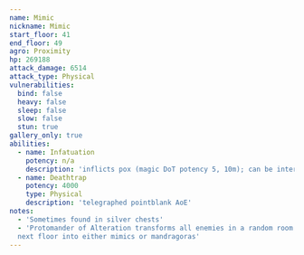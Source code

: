 ```yaml
---
name: Mimic
nickname: Mimic
start_floor: 41
end_floor: 49
agro: Proximity
hp: 269188
attack_damage: 6514
attack_type: Physical
vulnerabilities:
  bind: false
  heavy: false
  sleep: false
  slow: false
  stun: true
gallery_only: true
abilities:
  - name: Infatuation
    potency: n/a
    description: 'inflicts pox (magic DoT potency 5, 10m); can be interrupted'
  - name: Deathtrap
    potency: 4000
    type: Physical
    description: 'telegraphed pointblank AoE'
notes:
  - 'Sometimes found in silver chests'
  - 'Protomander of Alteration transforms all enemies in a random room on the
  next floor into either mimics or mandragoras'
---
```


